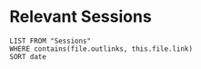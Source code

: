 

# Relevant Sessions
```dataview
LIST FROM "Sessions"
WHERE contains(file.outlinks, this.file.link)
SORT date
```